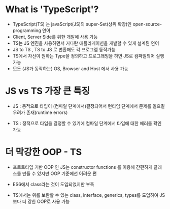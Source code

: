 # What is 'TypeScript'?
- TypeScript(TS) 는 javaScript(JS)의 super-Set(상위 확장)인 open-source-programming 언어
- Client, Server Side를 위한 개발에 사용 가능
- TS는 JS 엔진을 사용하면서 커다란 애플리케이션을 개발할 수 있게 설계된 언어
- JS to TS , TS to JS 로 변환해도 각 프로그램 동작가능
- TS에서 자신이 원하는 Type을 정의하고 프로그래밍을 하면 JS로 컴파일되어 실행 가능
- 모든 (JS가 동작하는) OS, Browser and Host 에서 사용 가능

# JS vs TS 가장 큰 특징
- JS : 동적으로 타입이 (컴파일 단계에서)결정되어서 런타임 단계에서 문제를 일으킬 우려가 존재(runtime errors)

- TS : 정적으로 타입을 결정할 수 있기에 컴파일 단계에서 타입에 대한 에러를 확인가능

# 더 막강한 OOP - TS
- 프로토타입 기반 OOP 인 JS는 constructor functions 를 이용해 간편하게 클래스를 만들 수 있지만 OOP 기준에선 어려운 편
- ES6에서 class라는 것이 도입되었지만 부족

- TS에서는 위를 보완할 수 있는 class, interface, generics, types를 도입하여 JS 보다 더 강한 OOP로 사용 가능